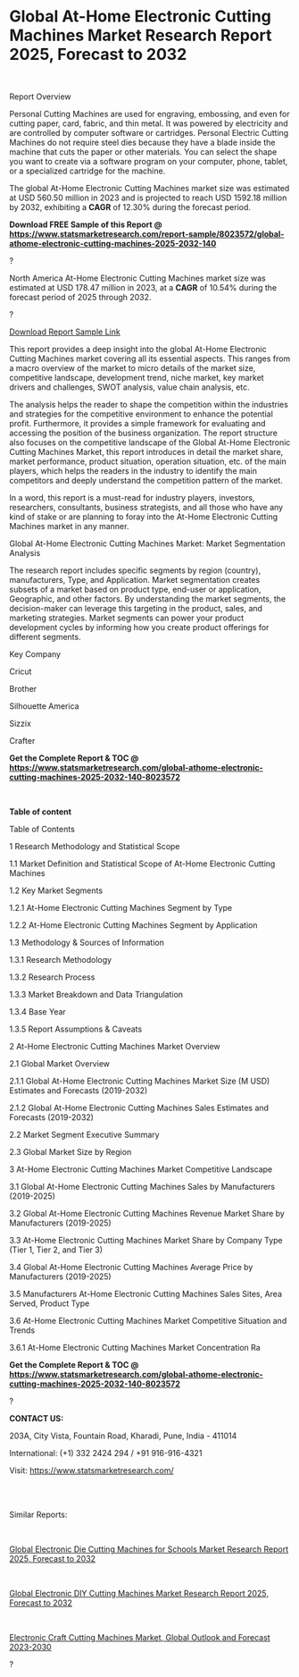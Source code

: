 <h1>Global At-Home Electronic Cutting Machines Market Research Report 2025, Forecast to 2032</h1><br/><p>Report Overview</p>
 
 
 
 <p>Personal Cutting Machines are used for engraving, embossing, and even for cutting paper, card, fabric, and thin metal. It was powered by electricity and are controlled by computer software or cartridges. Personal Electric Cutting Machines do not require steel dies because they have a blade inside the machine that cuts the paper or other materials. You can select the shape you want to create via a software program on your computer, phone, tablet, or a specialized cartridge for the machine.</p>
 
 
 
 <p>The global At-Home Electronic Cutting Machines market size was estimated at USD 560.50 million in 2023 and is projected to reach USD 1592.18 million by 2032, exhibiting a <strong>CAGR</strong> of 12.30% during the forecast period.</p>
 
 
 
 <div><b>Download FREE Sample of this Report @ <a href="https://www.statsmarketresearch.com/download-free-sample/8023572/global-athome-electronic-cutting-machines-2025-2032-140">https://www.statsmarketresearch.com/report-sample/8023572/global-athome-electronic-cutting-machines-2025-2032-140</a></b></div>
 
 
 
 <p>? </p>
 
 
 
 <p>North America At-Home Electronic Cutting Machines market size was estimated at USD 178.47 million in 2023, at a <strong>CAGR</strong> of 10.54% during the forecast period of 2025 through 2032.</p>
 
 
 
 <p>? </p>
 
 
 
 <p><a href="https://www.statsmarketresearch.com/download-free-sample/8023572/global-athome-electronic-cutting-machines-2025-2032-140">Download Report Sample Link</a></p>
 
 
 
 <p>This report provides a deep insight into the global At-Home Electronic Cutting Machines market covering all its essential aspects. This ranges from a macro overview of the market to micro details of the market size, competitive landscape, development trend, niche market, key market drivers and challenges, SWOT analysis, value chain analysis, etc.</p>
 
 
 
 <p>The analysis helps the reader to shape the competition within the industries and strategies for the competitive environment to enhance the potential profit. Furthermore, it provides a simple framework for evaluating and accessing the position of the business organization. The report structure also focuses on the competitive landscape of the Global At-Home Electronic Cutting Machines Market, this report introduces in detail the market share, market performance, product situation, operation situation, etc. of the main players, which helps the readers in the industry to identify the main competitors and deeply understand the competition pattern of the market.</p>
 
 
 
 <p>In a word, this report is a must-read for industry players, investors, researchers, consultants, business strategists, and all those who have any kind of stake or are planning to foray into the At-Home Electronic Cutting Machines market in any manner.</p>
 
 
 
 <p>Global At-Home Electronic Cutting Machines Market: Market Segmentation Analysis</p>
 
 
 
 <p>The research report includes specific segments by region (country), manufacturers, Type, and Application. Market segmentation creates subsets of a market based on product type, end-user or application, Geographic, and other factors. By understanding the market segments, the decision-maker can leverage this targeting in the product, sales, and marketing strategies. Market segments can power your product development cycles by informing how you create product offerings for different segments.</p>
 
 
 
 <p>Key Company</p>
 
 
 
 <p>Cricut</p>
 
 
 
 <p>Brother</p>
 
 
 
 <p>Silhouette America</p>
 
 
 
 <p>Sizzix</p>
 
 
 
 <p>Crafter</p>
 
 
 
 <div><b>Get the Complete Report & TOC @ <a href="https://www.statsmarketresearch.com/global-athome-electronic-cutting-machines-2025-2032-140-8023572">https://www.statsmarketresearch.com/global-athome-electronic-cutting-machines-2025-2032-140-8023572</a></b></div>
 
 
 
 <p><br />
 
 <b>Table of content</b></p>
 
 
 
 <p>Table of Contents<br />
 
 1 Research Methodology and Statistical Scope<br />
 
 1.1 Market Definition and Statistical Scope of At-Home Electronic Cutting Machines<br />
 
 1.2 Key Market Segments<br />
 
 1.2.1 At-Home Electronic Cutting Machines Segment by Type<br />
 
 1.2.2 At-Home Electronic Cutting Machines Segment by Application<br />
 
 1.3 Methodology & Sources of Information<br />
 
 1.3.1 Research Methodology<br />
 
 1.3.2 Research Process<br />
 
 1.3.3 Market Breakdown and Data Triangulation<br />
 
 1.3.4 Base Year<br />
 
 1.3.5 Report Assumptions & Caveats<br />
 
 2 At-Home Electronic Cutting Machines Market Overview<br />
 
 2.1 Global Market Overview<br />
 
 2.1.1 Global At-Home Electronic Cutting Machines Market Size (M USD) Estimates and Forecasts (2019-2032)<br />
 
 2.1.2 Global At-Home Electronic Cutting Machines Sales Estimates and Forecasts (2019-2032)<br />
 
 2.2 Market Segment Executive Summary<br />
 
 2.3 Global Market Size by Region<br />
 
 3 At-Home Electronic Cutting Machines Market Competitive Landscape<br />
 
 3.1 Global At-Home Electronic Cutting Machines Sales by Manufacturers (2019-2025)<br />
 
 3.2 Global At-Home Electronic Cutting Machines Revenue Market Share by Manufacturers (2019-2025)<br />
 
 3.3 At-Home Electronic Cutting Machines Market Share by Company Type (Tier 1, Tier 2, and Tier 3)<br />
 
 3.4 Global At-Home Electronic Cutting Machines Average Price by Manufacturers (2019-2025)<br />
 
 3.5 Manufacturers At-Home Electronic Cutting Machines Sales Sites, Area Served, Product Type<br />
 
 3.6 At-Home Electronic Cutting Machines Market Competitive Situation and Trends<br />
 
 3.6.1 At-Home Electronic Cutting Machines Market Concentration Ra</p>
 
 
 
 <div><b>Get the Complete Report & TOC @ <a href="https://www.statsmarketresearch.com/global-athome-electronic-cutting-machines-2025-2032-140-8023572">https://www.statsmarketresearch.com/global-athome-electronic-cutting-machines-2025-2032-140-8023572</a></b></div>
 
 
 
 <p>? </p>
 
 
 
 <p><b>CONTACT US:</b><br />
 
 203A, City Vista, Fountain Road, Kharadi, Pune, India - 411014<br />
 
 International: (+1) 332 2424 294 / +91 916-916-4321<br />
 
 Visit: <a href="https://www.statsmarketresearch.com/">https://www.statsmarketresearch.com/</a><br />
 
 <br />
 
 <br />
 
 Similar Reports:<br />
 
 <br />
 
 <a href="https://www.statsmarketresearch.com/global-electronic-die-cutting-machines-for-schools-2025-2032-23-8023573">Global Electronic Die Cutting Machines for Schools Market Research Report 2025, Forecast to 2032</a><br />
 
 <br />
 
 <a href="https://www.statsmarketresearch.com/global-electronic-diy-cutting-machines-2025-2032-920-8023576">Global Electronic DIY Cutting Machines Market Research Report 2025, Forecast to 2032</a><br />
 
 <br />
 
 <a href="https://www.statsmarketresearch.com/global-electronic-craft-cutting-machines-forecast-2023-2030-983-7872316">Electronic Craft Cutting Machines Market, Global Outlook and Forecast 2023-2030</a><br />
 
 ? </p>